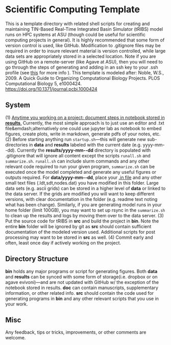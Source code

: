 # Scientific Computing Template
This is a template directory with related shell scripts for creating and maintaining TIN-Based Real-Time Integrated Basin Simulator (tRIBS) model runs on HPC systems at ASU (though could be useful for scientific computing projects in general). It is highly recommended that some form of version control is used, like GitHub. Modification to .gitignore files may be required in order to insure relevant material is version controlled, while large data sets are appropriately stored in a selected location. Note if you are using GitHub on a remote-server (like Agave at ASU), then you will need to go through the steps of generating and adding in an ssh key to your .ssh profile (see [this](https://asurc.atlassian.net/wiki/spaces/RC/pages/1626570754/Connecting+to+GitHub+via+SSH) for more info ). This template is modeled after: Noble, W.S., 2009. A Quick Guide to Organizing Computational Biology Projects. PLOS Computational Biology 5, e1000424. https://doi.org/10.1371/journal.pcbi.1000424


## System
(1) <ins>Anytime you working on a project: document steps in notebook stored in **results**.</ins> Currently, the most simple approach is to just use an editor and .txt file&emdash;alternatively one could use jupyter lab as notebook to embed figures, create plots, write in markdown, generate pdfs of your notes, etc.
(2) Before starting anything run ```startup.sh```&mdash;this will generate new sub-directories in **data** and **results** labeled with the current date (e.g. yyyy-mm--dd). Currently the **results/yyyy-mm--dd** directory is populated with .gitignore that will ignore all content except the scripts ```runall.sh``` and ```summarize.sh```. ```runall.sh``` can include slurm commands and any other relevant code required to run your given program, ```summarize.sh``` can be executed once the model completed and generate any useful figures or outputs required. For **data/yyyy-mm--dd**, place your <ins>.in file</ins> and any other small text files (.ldt,sdt,nodes.dat) you have modified in this folder. Large data sets (e.g. ascii grids) can be stored in a higher level of **data** or linked to the data server. If the grids are modified you will want to keep different versions, with clear documentation in the folder (e.g. readme text noting what has been change). Similarly, if you are generating model runs in your home folder (limit 100GB), you may want to set up rsync in the ```summarize.sh``` to clean up the results and logs by moving them over to the data server. 
(3) Put the source code for tRIBS in **src** and build the project in **bin**. Note the entire **bin** folder will be ignored by git as **src** should contain sufficient documentation of the modeled version used. Additional scripts for post processing may want to be stored in **src** as well.
(4) Commit early and often, least once day if actively working on the project.


## Directory Structure
**bin** holds any major programs or script for generating figures. Both **data** and **results** can be synced with some form of storage(i.e. dropbox or on agave evivoni)—and are not updated with GitHub w/ the exception of the notebook stored in results. **doc** can contain manuscripts, supplementary information, or other related info. **src** should contain the code used for generating programs in **bin** and any other relevant scripts that you use in your work.

## Misc
Any feedback, tips or tricks, improvements, or other comments are welcome.
